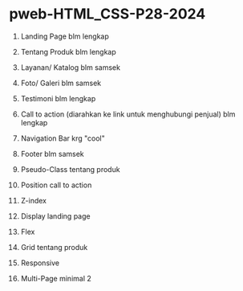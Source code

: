 # pweb-HTML_CSS-P28-2024

1. Landing Page blm lengkap
2. Tentang Produk blm lengkap
3. Layanan/ Katalog blm samsek
4. Foto/ Galeri blm samsek
5. Testimoni blm lengkap
6. Call to action (diarahkan ke link untuk menghubungi penjual) blm lengkap
7. Navigation Bar krg "cool"
8. Footer blm samsek

1. Pseudo-Class tentang produk
1. Position call to action
1. Z-index
1. Display landing page
1. Flex
1. Grid tentang produk
1. Responsive 
1. Multi-Page minimal 2


